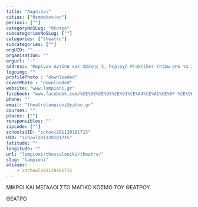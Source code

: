 ```yaml
---
title: "Λαμπιόνι"
cities: ["Θεσσαλονίκη"]
perioxi: [""]
categoryNoSLug: "Θέατρο"
subcategoriesNoSLug: [""]
categories: ["theatro"]
subcategories: [""]
orgUID: ""
organisation: ""
orgurl: "-"
address: "Μαρίνου Αντύπα και Χάλκης 3, Περιοχή Praktiker (πίσω απο τα Jumbo)"
logoimg: ""
profilePhoto : "downloaded"
coverPhoto : "downloaded"
website: "www.lampioni.gr"
facebook: "www.facebook.com/%CE%98%CE%95%CE%91%CE%A4%CE%A1%CE%9F-%CE%9B%CE%91%CE%9C%CE%A0%CE%99%CE%9F%CE%9D%CE%99-142685882443011/?ref=br_rs"
phone: ""
email: "theatrolampioni@yahoo.gr"
courses: ""
places: [""]
rensponsibles: ""
zipcode: [""]
schoolsUID: "school281120181715"
UID: "school281120181715"
latitude: ""
longitude: ""
url: "lampioni/thessaloniki/theatro/"
slug: "lampioni"
aliases:
    - /school281120181715
---
```



ΜΙΚΡΟΙ ΚΑΙ ΜΕΓΑΛΟΙ ΣΤΟ ΜΑΓΙΚΟ ΚΟΣΜΟ ΤΟΥ ΘΕΑΤΡΟΥ.

ΘΕΑΤΡΟ